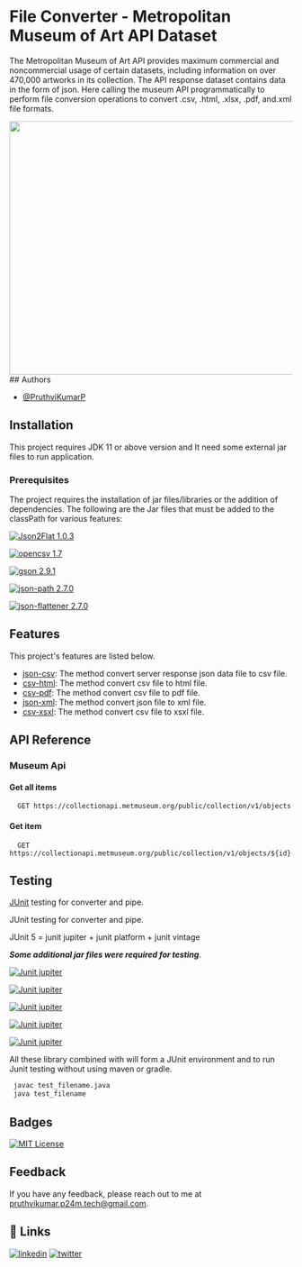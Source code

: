 
# File Converter - Metropolitan Museum of Art API Dataset

The Metropolitan Museum of Art API provides maximum commercial and noncommercial usage of certain datasets, including information on over 470,000 artworks in its collection.
The API response dataset contains data in the form of json. Here calling the museum API programmatically to perform file conversion operations to convert .csv, .html, .xlsx, .pdf, and.xml file formats.

<div align="center">
  <img src="https://www.google.com/url?sa=i&url=https%3A%2F%2Fwww.smithsonianmag.com%2Fsmart-news%2Fmetropolitan-museum-art-celebrates-150-years-180976246%2F&psig=AOvVaw0JEQW7XuexLx04nW3YsEsn&ust=1665431715414000&source=images&cd=vfe&ved=0CAwQjRxqFwoTCICZ9OD20_oCFQAAAAAdAAAAABAq" width="600px" height="450px">
</div>
## Authors

- [@PruthviKumarP](https://github.com/PruthviKumarP/AzugaTraining-Codeops.git)


## Installation

This project requires JDK 11 or above version and It need some external jar files to run application.

### Prerequisites

The project requires the installation of jar files/libraries or the addition of dependencies. The following are the Jar files that must be added to the classPath for various features:

[![Json2Flat 1.0.3](https://img.shields.io/badge/json2flat-1.0.3-green.svg)](https://search.maven.org/artifact/com.github.opendevl/json2flat/1.0.3/jar) 

[![opencsv 1.7](https://img.shields.io/badge/opencsv-1.7-green.svg)](https://sourceforge.net/projects/opencsv/) 

[![gson 2.9.1](https://img.shields.io/badge/gson-2.9.1-green.svg)](https://search.maven.org/artifact/com.google.code.gson/gson/2.9.1/jar) 

[![json-path 2.7.0](https://img.shields.io/badge/json_path-2.7.0-green.svg)](https://search.maven.org/artifact/com.jayway.jsonpath/json-path/2.7.0/jar) 

[![json-flattener 2.7.0](https://img.shields.io/badge/json_flattener-0.14.0-green.svg)](https://search.maven.org/artifact/com.github.wnameless.json/json-flattener/0.14.0/jar) 
## Features

This project's features are listed below.

- [json-csv](): The method convert server response json data file to csv file.
- [csv-html](): The method convert csv file to html file.
- [csv-pdf](): The method convert csv file to pdf file.
- [json-xml](): The method convert json file to xml file.
- [csv-xsxl](): The method convert csv file to xsxl file.
## API Reference



### Museum Api

#### Get all items

```http
  GET https://collectionapi.metmuseum.org/public/collection/v1/objects
```

#### Get item

```http
  GET https://collectionapi.metmuseum.org/public/collection/v1/objects/${id}
```


## Testing

 [JUnit]() testing for converter and pipe.

 JUnit testing for converter and pipe.

 JUnit 5 = junit jupiter + junit platform + junit vintage


***Some additional jar files were required for testing***.

[![Junit jupiter](https://img.shields.io/badge/JUnit_jupiter_engine-5.9.1-green.svg)](https://mvnrepository.com/artifact/org.junit.jupiter/junit-jupiter-engine) 

[![Junit jupiter](https://img.shields.io/badge/JUnit_jupiter_API-5.9.1-green.svg)](https://mvnrepository.com/artifact/org.junit.jupiter/junit-jupiter-api) 

[![Junit jupiter](https://img.shields.io/badge/JUnit_jupiter_params-5.9.1-green.svg)](https://mvnrepository.com/artifact/org.junit.jupiter/junit-jupiter-params) 

[![Junit jupiter](https://img.shields.io/badge/JUnit_platform_launcher-1.9.1-green.svg)](https://mvnrepository.com/artifact/org.junit.platform/junit-platform-launcher) 

[![Junit jupiter](https://img.shields.io/badge/JUnit_vintage_engine-5.9.1-green.svg)](https://mvnrepository.com/artifact/org.junit.vintage/junit-vintage-engine) 

All these library combined with will form a JUnit environment and to run Junit testing without using maven or gradle.

```bash
 javac test_filename.java
 java test_filename
```


## Badges



[![MIT License](https://img.shields.io/badge/License-MIT-green.svg)](https://github.com/PruthviKumarP/AzugaTraining-Codeops/blob/main/LICENSE)

## Feedback

If you have any feedback, please reach out to me at [pruthvikumar.p24m.tech@gmail.com](pruthvikumar.p24m.tech@gmail.com).


## 🔗 Links

[![linkedin](https://img.shields.io/badge/linkedin-0A66C2?style=for-the-badge&logo=linkedin&logoColor=white)](https://www.linkedin.com/)
[![twitter](https://img.shields.io/badge/twitter-1DA1F2?style=for-the-badge&logo=twitter&logoColor=white)](https://twitter.com/)

